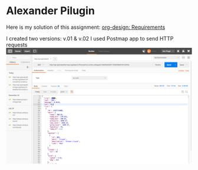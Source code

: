 # Alexander Pilugin
Here is my solution of this assignment: 
[org-design: Requirements](https://github.com/buildit/org-design/blob/master/Recruitment/Exercises/js_engineer_contract.md)<br />

I created two versions: v.01 & v.02
I used Postmap app to send HTTP requests
![ScreenShot of Postman app](./v.02/postman-ScreenShot.png)<br />

